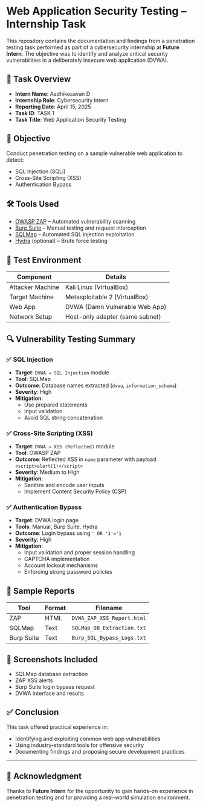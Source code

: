 # Web Application Security Testing – Internship Task

This repository contains the documentation and findings from a penetration testing task performed as part of a cybersecurity internship at **Future Intern**. The objective was to identify and analyze critical security vulnerabilities in a deliberately insecure web application (DVWA).

## 📌 Task Overview

- **Intern Name**: Aadhikesavan D  
- **Internship Role**: Cybersecurity Intern  
- **Reporting Date**: April 15, 2025  
- **Task ID**: TASK 1  
- **Task Title**: Web Application Security Testing  

## 🎯 Objective

Conduct penetration testing on a sample vulnerable web application to detect:

- SQL Injection (SQLi)
- Cross-Site Scripting (XSS)
- Authentication Bypass

## 🛠️ Tools Used

- [OWASP ZAP](https://www.zaproxy.org/) – Automated vulnerability scanning
- [Burp Suite](https://portswigger.net/burp) – Manual testing and request interception
- [SQLMap](https://sqlmap.org/) – Automated SQL injection exploitation
- [Hydra](https://github.com/vanhauser-thc/thc-hydra) (optional) – Brute force testing

## 🧪 Test Environment

| Component         | Details                     |
|------------------|-----------------------------|
| Attacker Machine | Kali Linux (VirtualBox)     |
| Target Machine   | Metasploitable 2 (VirtualBox) |
| Web App          | DVWA (Damn Vulnerable Web App) |
| Network Setup    | Host-only adapter (same subnet) |

## 🔍 Vulnerability Testing Summary

### ✅ SQL Injection
- **Target**: `DVWA → SQL Injection` module  
- **Tool**: SQLMap  
- **Outcome**: Database names extracted (`dvwa`, `information_schema`)  
- **Severity**: High  
- **Mitigation**:
  - Use prepared statements
  - Input validation
  - Avoid SQL string concatenation

### ✅ Cross-Site Scripting (XSS)
- **Target**: `DVWA → XSS (Reflected)` module  
- **Tool**: OWASP ZAP  
- **Outcome**: Reflected XSS in `name` parameter with payload `<script>alert(1)</script>`  
- **Severity**: Medium to High  
- **Mitigation**:
  - Sanitize and encode user inputs
  - Implement Content Security Policy (CSP)

### ✅ Authentication Bypass
- **Target**: DVWA login page  
- **Tools**: Manual, Burp Suite, Hydra  
- **Outcome**: Login bypass using `' OR '1'='1`  
- **Severity**: High  
- **Mitigation**:
  - Input validation and proper session handling
  - CAPTCHA implementation
  - Account lockout mechanisms
  - Enforcing strong password policies

## 📎 Sample Reports

| Tool        | Format | Filename                     |
|-------------|--------|------------------------------|
| ZAP         | HTML   | `DVWA_ZAP_XSS_Report.html`   |
| SQLMap      | Text   | `SQLMap_DB_Extraction.txt`   |
| Burp Suite  | Text   | `Burp_SQL_Bypass_Logs.txt`   |

## 📸 Screenshots Included

- SQLMap database extraction
- ZAP XSS alerts
- Burp Suite login bypass request
- DVWA interface and results

## ✅ Conclusion

This task offered practical experience in:

- Identifying and exploiting common web app vulnerabilities
- Using industry-standard tools for offensive security
- Documenting findings and proposing secure development practices

---

## 🙏 Acknowledgment

Thanks to **Future Intern** for the opportunity to gain hands-on experience in penetration testing and for providing a real-world simulation environment.


